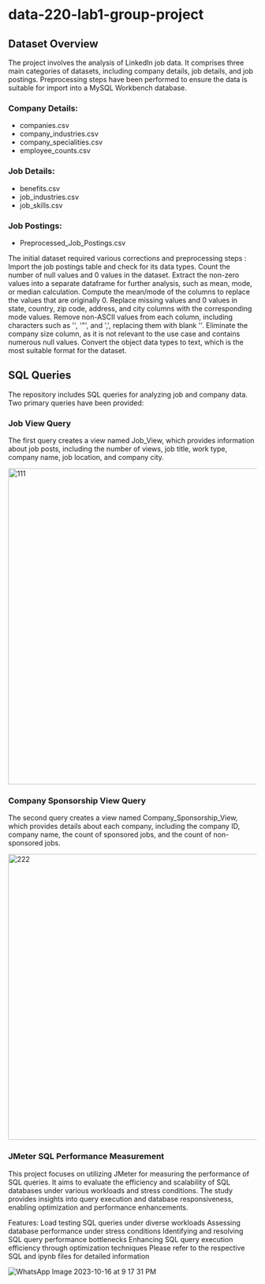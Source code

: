 # data-220-lab1-group-project

## Dataset Overview
The project involves the analysis of LinkedIn job data. It comprises three main categories of datasets, including company details, job details, and job postings. Preprocessing steps have been performed to ensure the data is suitable for import into a MySQL Workbench database.

### Company Details:

- companies.csv
- company_industries.csv
- company_specialities.csv
- employee_counts.csv

### Job Details:

- benefits.csv
- job_industries.csv
- job_skills.csv

### Job Postings:

- Preprocessed_Job_Postings.csv

The initial dataset required various corrections and preprocessing steps :
Import the job postings table and check for its data types.
Count the number of null values and 0 values in the dataset.
Extract the non-zero values into a separate dataframe for further analysis, such as mean, mode, or median calculation.
Compute the mean/mode of the columns to replace the values that are originally 0.
Replace missing values and 0 values in state, country, zip code, address, and city columns with the corresponding mode values.
Remove non-ASCII values from each column, including characters such as '', '"', and ',', replacing them with blank ''.
Eliminate the company size column, as it is not relevant to the use case and contains numerous null values.
Convert the object data types to text, which is the most suitable format for the dataset.

## SQL Queries

The repository includes SQL queries for analyzing job and company data. Two primary queries have been provided:

### Job View Query

The first query creates a view named Job_View, which provides information about job posts, including the number of views, job title, work type, company name, job location, and company city.

<img width="640" alt="111" src="https://github.com/aryama-ray/data-225-lab1-group-project/assets/144860707/4241cde7-2b5b-42a8-9bd4-552c1ceb63cf">

### Company Sponsorship View Query

The second query creates a view named Company_Sponsorship_View, which provides details about each company, including the company ID, company name, the count of sponsored jobs, and the count of non-sponsored jobs.

<img width="579" alt="222" src="https://github.com/aryama-ray/data-225-lab1-group-project/assets/144860707/5a7c44c3-78ca-4d43-92ac-a54cc8c66645">


### JMeter SQL Performance Measurement
This project focuses on utilizing JMeter for measuring the performance of SQL queries. It aims to evaluate the efficiency and scalability of SQL databases under various workloads and stress conditions. The study provides insights into query execution and database responsiveness, enabling optimization and performance enhancements.

Features:
Load testing SQL queries under diverse workloads
Assessing database performance under stress conditions
Identifying and resolving SQL query performance bottlenecks
Enhancing SQL query execution efficiency through optimization techniques
Please refer to the respective SQL and ipynb files for detailed information

![WhatsApp Image 2023-10-16 at 9 17 31 PM](https://github.com/aryama-ray/data-225-lab1-group-project/assets/144860707/f15c2a03-3339-4591-aa67-29ffa26eab89)


